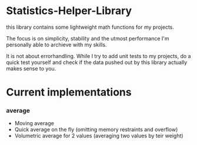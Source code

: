 # Statistics-Helper-Library
this library contains some lightweight math functions for my projects.

The focus is on simplicity, stability and the utmost performance I'm personally able to archieve with my skills.

It is not about errorhandling. 
While I try to add unit tests to my projects, do a quick test yourself and check if the data pushed out by this library actually makes sense to you.

# Current implementations
### average
- Moving average
- Quick average on the fly (omitting memory restraints and overflow)
- Volumetric average for 2 values (averaging two values by teir weight)
